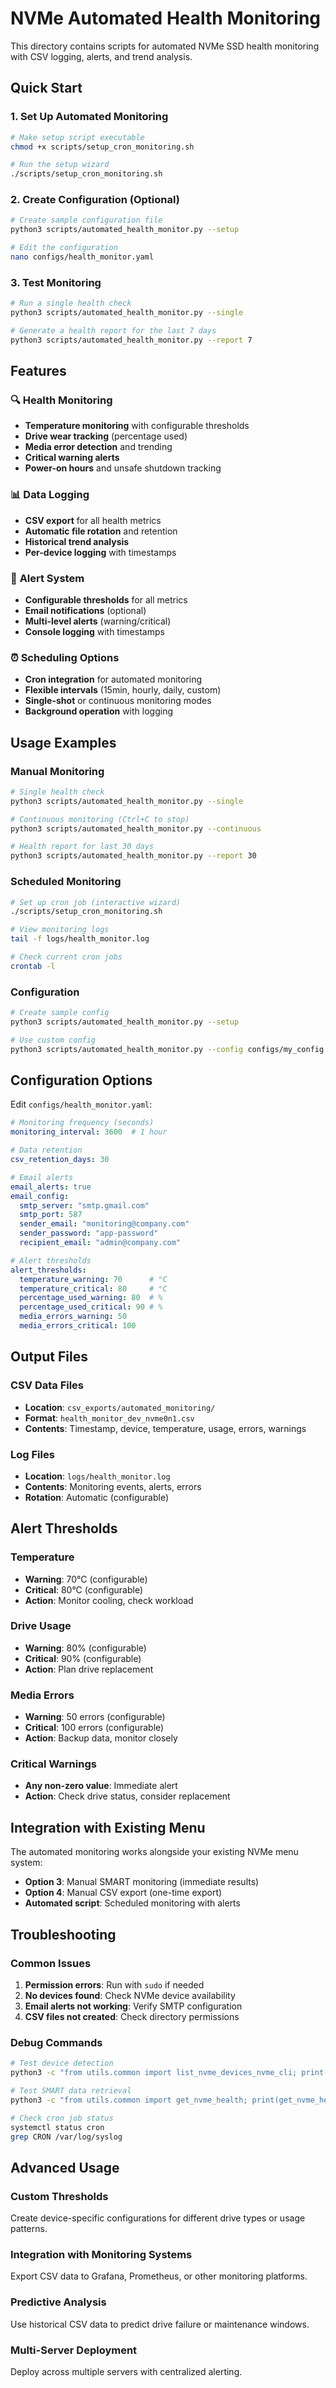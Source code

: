 # NVMe Automated Health Monitoring

This directory contains scripts for automated NVMe SSD health monitoring with CSV logging, alerts, and trend analysis.

## Quick Start

### 1. Set Up Automated Monitoring
```bash
# Make setup script executable
chmod +x scripts/setup_cron_monitoring.sh

# Run the setup wizard
./scripts/setup_cron_monitoring.sh
```

### 2. Create Configuration (Optional)
```bash
# Create sample configuration file
python3 scripts/automated_health_monitor.py --setup

# Edit the configuration
nano configs/health_monitor.yaml
```

### 3. Test Monitoring
```bash
# Run a single health check
python3 scripts/automated_health_monitor.py --single

# Generate a health report for the last 7 days
python3 scripts/automated_health_monitor.py --report 7
```

## Features

### 🔍 **Health Monitoring**
- **Temperature monitoring** with configurable thresholds
- **Drive wear tracking** (percentage used)
- **Media error detection** and trending
- **Critical warning alerts**
- **Power-on hours** and unsafe shutdown tracking

### 📊 **Data Logging**
- **CSV export** for all health metrics
- **Automatic file rotation** and retention
- **Historical trend analysis**
- **Per-device logging** with timestamps

### 🚨 **Alert System**
- **Configurable thresholds** for all metrics
- **Email notifications** (optional)
- **Multi-level alerts** (warning/critical)
- **Console logging** with timestamps

### ⏰ **Scheduling Options**
- **Cron integration** for automated monitoring
- **Flexible intervals** (15min, hourly, daily, custom)
- **Single-shot** or continuous monitoring modes
- **Background operation** with logging

## Usage Examples

### Manual Monitoring
```bash
# Single health check
python3 scripts/automated_health_monitor.py --single

# Continuous monitoring (Ctrl+C to stop)
python3 scripts/automated_health_monitor.py --continuous

# Health report for last 30 days
python3 scripts/automated_health_monitor.py --report 30
```

### Scheduled Monitoring
```bash
# Set up cron job (interactive wizard)
./scripts/setup_cron_monitoring.sh

# View monitoring logs
tail -f logs/health_monitor.log

# Check current cron jobs
crontab -l
```

### Configuration
```bash
# Create sample config
python3 scripts/automated_health_monitor.py --setup

# Use custom config
python3 scripts/automated_health_monitor.py --config configs/my_config.yaml --single
```

## Configuration Options

Edit `configs/health_monitor.yaml`:

```yaml
# Monitoring frequency (seconds)
monitoring_interval: 3600  # 1 hour

# Data retention
csv_retention_days: 30

# Email alerts
email_alerts: true
email_config:
  smtp_server: "smtp.gmail.com"
  smtp_port: 587
  sender_email: "monitoring@company.com"
  sender_password: "app-password"
  recipient_email: "admin@company.com"

# Alert thresholds
alert_thresholds:
  temperature_warning: 70      # °C
  temperature_critical: 80     # °C
  percentage_used_warning: 80  # %
  percentage_used_critical: 90 # %
  media_errors_warning: 50
  media_errors_critical: 100
```

## Output Files

### CSV Data Files
- **Location**: `csv_exports/automated_monitoring/`
- **Format**: `health_monitor_dev_nvme0n1.csv`
- **Contents**: Timestamp, device, temperature, usage, errors, warnings

### Log Files
- **Location**: `logs/health_monitor.log`
- **Contents**: Monitoring events, alerts, errors
- **Rotation**: Automatic (configurable)

## Alert Thresholds

### Temperature
- **Warning**: 70°C (configurable)
- **Critical**: 80°C (configurable)
- **Action**: Monitor cooling, check workload

### Drive Usage
- **Warning**: 80% (configurable)
- **Critical**: 90% (configurable)
- **Action**: Plan drive replacement

### Media Errors
- **Warning**: 50 errors (configurable)
- **Critical**: 100 errors (configurable)
- **Action**: Backup data, monitor closely

### Critical Warnings
- **Any non-zero value**: Immediate alert
- **Action**: Check drive status, consider replacement

## Integration with Existing Menu

The automated monitoring works alongside your existing NVMe menu system:

- **Option 3**: Manual SMART monitoring (immediate results)
- **Option 4**: Manual CSV export (one-time export)
- **Automated script**: Scheduled monitoring with alerts

## Troubleshooting

### Common Issues

1. **Permission errors**: Run with `sudo` if needed
2. **No devices found**: Check NVMe device availability
3. **Email alerts not working**: Verify SMTP configuration
4. **CSV files not created**: Check directory permissions

### Debug Commands
```bash
# Test device detection
python3 -c "from utils.common import list_nvme_devices_nvme_cli; print(list_nvme_devices_nvme_cli())"

# Test SMART data retrieval
python3 -c "from utils.common import get_nvme_health; print(get_nvme_health('/dev/nvme0n1'))"

# Check cron job status
systemctl status cron
grep CRON /var/log/syslog
```

## Advanced Usage

### Custom Thresholds
Create device-specific configurations for different drive types or usage patterns.

### Integration with Monitoring Systems
Export CSV data to Grafana, Prometheus, or other monitoring platforms.

### Predictive Analysis
Use historical CSV data to predict drive failure or maintenance windows.

### Multi-Server Deployment
Deploy across multiple servers with centralized alerting.
